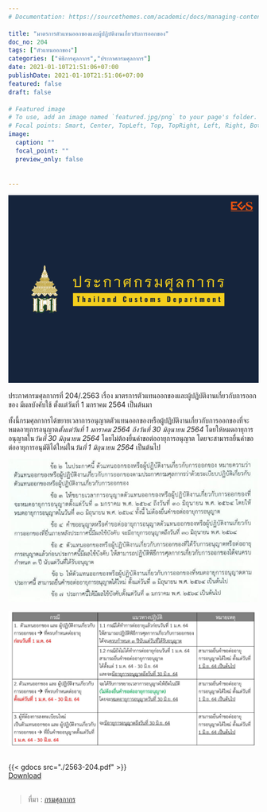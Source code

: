```yaml
---
# Documentation: https://sourcethemes.com/academic/docs/managing-content/

title: "มาตรการตัวแทนออกของและผู้ปฏิบัติงานเกี่ยวกับการออกของ"
doc_no: 204
tags: ["ตัวแทนออกของ"]
categories: ["พิธีการศุลกากร","ประกาศกรมศุลกากร"]
date: 2021-01-10T21:51:06+07:00
publishDate: 2021-01-10T21:51:06+07:00
featured: false
draft: false

# Featured image
# To use, add an image named `featured.jpg/png` to your page's folder.
# Focal points: Smart, Center, TopLeft, Top, TopRight, Left, Right, BottomLeft, Bottom, BottomRight.
image:
  caption: ""
  focal_point: ""
  preview_only: false


---
```

![](featured.png)

ประกาศกรมศุลกากรที่ 204/.2563 เรื่อง มาตรการตัวแทนออกของและผู้ปฏิบัติงานเกี่ยวกับการออกของ มีผลบังคับใช้ ตั้งแต่วันที่ 1 มกราคม 2564 เป็นต้นมา

ทั้งนี้กรมศุลกากรได้ขยายเวลาการอนุญาตตัวแทนออกของหรือผู้ปฏิบัติงานเกี่ยวกับการออกของที่จะหมดอายุการอนุญาต*ตั้งแต่วันที่ 1 มกราคม 2564 ถึงวันที่ 30 มิถุนายน 2564* โดยให้หมดอายุการอนุญาตใน*วันที่  30 มิถุนายน 2564* โดยไม่ต้องยื่นคำขอต่ออายุการอนุญาต โดยจะสามารถยื่นคำขอต่ออายุการอนุมัติได้ใหม่ใน*วันที่  1 มิถุนายน 2564* เป็นต้นไป 




![](img-01.jpg)
<br>

![](img.jpg)

<br>
{{< gdocs src="./2563-204.pdf" >}}

<br>



<div class="article-tags">
<a class="badge badge-danger" href="./2563-204.pdf" target="_blank" id="download_files_new">Download </a> <i id="files" class=" fas fa-file-pdf"></i>
</div>
<br>

> ที่มา : [กรมศุลกากร](http://www.customs.go.th/cont_strc_download_with_docno_date.php?lang=th&top_menu=menu_homepage&current_id=14232832414c505f4d464b4b464b49)
